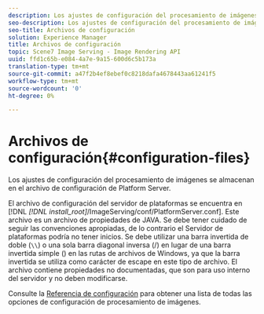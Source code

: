 ```yaml
---
description: Los ajustes de configuración del procesamiento de imágenes se almacenan en el archivo de configuración de Platform Server.
seo-description: Los ajustes de configuración del procesamiento de imágenes se almacenan en el archivo de configuración de Platform Server.
seo-title: Archivos de configuración
solution: Experience Manager
title: Archivos de configuración
topic: Scene7 Image Serving - Image Rendering API
uuid: ffd1c65b-e084-4a7e-9a15-600d6c5b173a
translation-type: tm+mt
source-git-commit: a47f2b4ef8ebef0c8218dafa4678443aa61241f5
workflow-type: tm+mt
source-wordcount: '0'
ht-degree: 0%

---
```



# Archivos de configuración{#configuration-files}

Los ajustes de configuración del procesamiento de imágenes se almacenan en el archivo de configuración de Platform Server.

El archivo de configuración del servidor de plataformas se encuentra en [!DNL *[!DNL install_root]*/ImageServing/conf/PlatformServer.conf]. Este archivo es un archivo de propiedades de JAVA. Se debe tener cuidado de seguir las convenciones apropiadas, de lo contrario el Servidor de plataformas podría no tener inicios. Se debe utilizar una barra invertida de doble (`\\`) o una sola barra diagonal inversa (/) en lugar de una barra invertida simple (\) en las rutas de archivos de Windows, ya que la barra invertida se utiliza como carácter de escape en este tipo de archivo. El archivo contiene propiedades no documentadas, que son para uso interno del servidor y no deben modificarse.

Consulte la [Referencia de configuración](../../../../../ir-api/server-admin/image-rendering-api-ref/c-ir-server-administration/c-ir-configuration-settings-reference/c-ir-configuration-settings-reference.md#concept-6947a512d4c94e9fb8a71b80243fee81) para obtener una lista de todas las opciones de configuración de procesamiento de imágenes.
